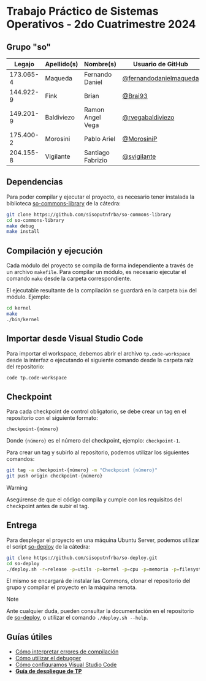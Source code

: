 # Trabajo Práctico de Sistemas Operativos - 2do Cuatrimestre 2024

## Grupo "so"

| Legajo    | Apellido(s) | Nombre(s)         | Usuario de GitHub                                                  | Correo electrónico institucional  | Curso |
| --------- | ----------- | ----------------- | ------------------------------------------------------------------ | --------------------------------- | ----- |
| 173.065-4 | Maqueda     | Fernando Daniel   | [@fernandodanielmaqueda](https://github.com/fernandodanielmaqueda) | fmaqueda@frba.utn.edu.ar          | K3574 |
| 144.922-9 | Fink        | Brian             | [@Brai93](https://github.com/Brai93)                               | brianfink@frba.utn.edu.ar         | K3774 |
| 149.201-9 | Baldiviezo  | Ramon Angel Vega  | [@rvegabaldiviezo](https://github.com/rvegabaldiviezo)             | rvegabaldiviezo@frba.utn.edu.ar   | K3574 |
| 175.400-2 | Morosini    | Pablo Ariel       | [@MorosiniP](https://github.com/MorosiniP)                         | pmorosini@frba.utn.edu.ar         | K3723 |
| 204.155-8 | Vigilante   | Santiago Fabrizio | [@svigilante](https://github.com/svigilante)                       | svigilante@frba.utn.edu.ar        | K3673 |

## Dependencias

Para poder compilar y ejecutar el proyecto, es necesario tener instalada la
biblioteca [so-commons-library] de la cátedra:

```bash
git clone https://github.com/sisoputnfrba/so-commons-library
cd so-commons-library
make debug
make install
```

## Compilación y ejecución

Cada módulo del proyecto se compila de forma independiente a través de un
archivo `makefile`. Para compilar un módulo, es necesario ejecutar el comando
`make` desde la carpeta correspondiente.

El ejecutable resultante de la compilación se guardará en la carpeta `bin` del
módulo. Ejemplo:

```sh
cd kernel
make
./bin/kernel
```

## Importar desde Visual Studio Code

Para importar el workspace, debemos abrir el archivo `tp.code-workspace` desde
la interfaz o ejecutando el siguiente comando desde la carpeta raíz del
repositorio:

```bash
code tp.code-workspace
```

## Checkpoint

Para cada checkpoint de control obligatorio, se debe crear un tag en el
repositorio con el siguiente formato:

```
checkpoint-{número}
```

Donde `{número}` es el número del checkpoint, ejemplo: `checkpoint-1`.

Para crear un tag y subirlo al repositorio, podemos utilizar los siguientes
comandos:

```bash
git tag -a checkpoint-{número} -m "Checkpoint {número}"
git push origin checkpoint-{número}
```

> [!WARNING]
> Asegúrense de que el código compila y cumple con los requisitos del checkpoint
> antes de subir el tag.

## Entrega

Para desplegar el proyecto en una máquina Ubuntu Server, podemos utilizar el
script [so-deploy] de la cátedra:

```bash
git clone https://github.com/sisoputnfrba/so-deploy.git
cd so-deploy
./deploy.sh -r=release -p=utils -p=kernel -p=cpu -p=memoria -p=filesystem "tp-{año}-{cuatri}-{grupo}"
```

El mismo se encargará de instalar las Commons, clonar el repositorio del grupo
y compilar el proyecto en la máquina remota.

> [!NOTE]
> Ante cualquier duda, pueden consultar la documentación en el repositorio de
> [so-deploy], o utilizar el comando `./deploy.sh --help`.

## Guías útiles

- [Cómo interpretar errores de compilación](https://docs.utnso.com.ar/primeros-pasos/primer-proyecto-c#errores-de-compilacion)
- [Cómo utilizar el debugger](https://docs.utnso.com.ar/guias/herramientas/debugger)
- [Cómo configuramos Visual Studio Code](https://docs.utnso.com.ar/guias/herramientas/code)
- **[Guía de despliegue de TP](https://docs.utnso.com.ar/guías/herramientas/deploy)**

[so-commons-library]: https://github.com/sisoputnfrba/so-commons-library
[so-deploy]: https://github.com/sisoputnfrba/so-deploy
